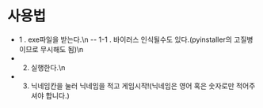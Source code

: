 # 사용법
- 1 . exe파일을 받는다.\n
--  1-1 . 바이러스 인식될수도 있다.(pyinstaller의 고질병이므로 무시해도 됨)\n
- 2. 실행한다.\n
- 3. 닉네임칸을 눌러 닉네임을 적고 게임시작!(닉네임은 영어 혹은 숫자로만 적어주셔야 합니다.)
